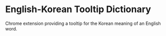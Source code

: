 # English-Korean Tooltip Dictionary

Chrome extension providing a tooltip for the Korean meaning of an English word.
